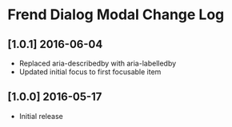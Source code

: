 # Frend Dialog Modal Change Log

## [1.0.1] 2016-06-04
- Replaced aria-describedby with aria-labelledby
- Updated initial focus to first focusable item

## [1.0.0] 2016-05-17
- Initial release